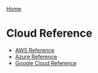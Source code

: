 [Home](../)

# Cloud Reference

- [AWS Reference](AWS/)
- [Azure Reference](Azure/)
- [Google Cloud Reference](GoogleCloud/)
